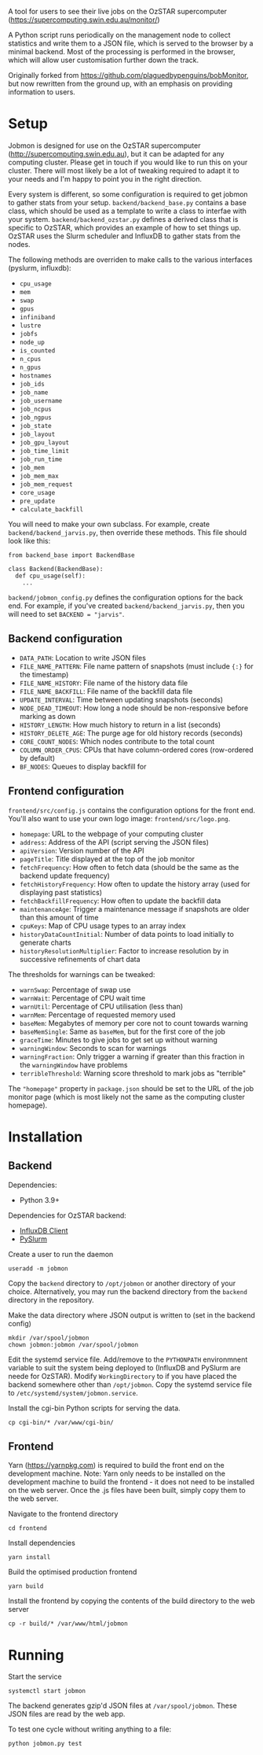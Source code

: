 A tool for users to see their live jobs on the OzSTAR supercomputer (https://supercomputing.swin.edu.au/monitor/)

A Python script runs periodically on the management node to collect statistics and write them to a JSON file, which is served to the browser by a minimal backend. Most of the processing is performed in the browser, which will allow user customisation further down the track.

Originally forked from https://github.com/plaguedbypenguins/bobMonitor, but now rewritten from the ground up, with an emphasis on providing information to users.

# Setup
Jobmon is designed for use on the OzSTAR supercomputer (http://supercomputing.swin.edu.au), but it can be adapted for any computing cluster. Please get in touch if you would like to run this on your cluster. There will most likely be a lot of tweaking required to adapt it to your needs and I'm happy to point you in the right direction.

Every system is different, so some configuration is required to get jobmon to gather stats from your setup. `backend/backend_base.py` contains a base class, which should be used as a template to write a class to interfae with your system. `backend/backend_ozstar.py` defines a derived class that is specific to OzSTAR, which provides an example of how to set things up. OzSTAR uses the Slurm scheduler and InfluxDB to gather stats from the nodes.

The following methods are overriden to make calls to the various interfaces (pyslurm, influxdb):
- `cpu_usage`
- `mem`
- `swap`
- `gpus`
- `infiniband`
- `lustre`
- `jobfs`
- `node_up`
- `is_counted`
- `n_cpus`
- `n_gpus`
- `hostnames`
- `job_ids`
- `job_name`
- `job_username`
- `job_ncpus`
- `job_ngpus`
- `job_state`
- `job_layout`
- `job_gpu_layout`
- `job_time_limit`
- `job_run_time`
- `job_mem`
- `job_mem_max`
- `job_mem_request`
- `core_usage`
- `pre_update`
- `calculate_backfill`

You will need to make your own subclass. For example, create `backend/backend_jarvis.py`, then override these methods. This file should look like this:

```
from backend_base import BackendBase

class Backend(BackendBase):
  def cpu_usage(self):
    ...

```

`backend/jobmon_config.py` defines the configuration options for the back end. For example, if you've created `backend/backend_jarvis.py`, then you will need to set `BACKEND = "jarvis"`.

## Backend configuration
- `DATA_PATH`: Location to write JSON files
- `FILE_NAME_PATTERN`: File name pattern of snapshots (must include `{:}` for the timestamp)
- `FILE_NAME_HISTORY`: File name of the history data file
- `FILE_NAME_BACKFILL`: File name of the backfill data file
- `UPDATE_INTERVAL`: Time between updating snapshots (seconds)
- `NODE_DEAD_TIMEOUT`: How long a node should be non-responsive before marking as down
- `HISTORY_LENGTH`: How much history to return in a list (seconds)
- `HISTORY_DELETE_AGE`: The purge age for old history records (seconds)
- `CORE_COUNT_NODES`: Which nodes contribute to the total count
- `COLUMN_ORDER_CPUS`: CPUs that have column-ordered cores (row-ordered by default)
- `BF_NODES`: Queues to display backfill for

## Frontend configuration
`frontend/src/config.js` contains the configuration options for the front end. You'll also want to use your own logo image: `frontend/src/logo.png`.

- `homepage`: URL to the webpage of your computing cluster
- `address`: Address of the API (script serving the JSON files)
- `apiVersion`: Version number of the API
- `pageTitle`: Title displayed at the top of the job monitor
- `fetchFrequency`: How often to fetch data (should be the same as the backend update frequency)
- `fetchHistoryFrequency`: How often to update the history array (used for displaying past statistics)
- `fetchBackfillFrequency`: How often to update the backfill data
- `maintenanceAge`: Trigger a maintenance message if snapshots are older than this amount of time
- `cpuKeys`: Map of CPU usage types to an array index
- `historyDataCountInitial`: Number of data points to load initially to generate charts
- `historyResolutionMultiplier`: Factor to increase resolution by in successive refinements of chart data

The thresholds for warnings can be tweaked:
- `warnSwap`: Percentage of swap use
- `warnWait`: Percentage of CPU wait time
- `warnUtil`: Percentage of CPU utilisation (less than)
- `warnMem`: Percentage of requested memory used
- `baseMem`: Megabytes of memory per core not to count towards warning
- `baseMemSingle`: Same as `baseMem`, but for the first core of the job
- `graceTime`: Minutes to give jobs to get set up without warning
- `warningWindow`: Seconds to scan for warnings
- `warningFraction`: Only trigger a warning if greater than this fraction in the `warningWindow` have problems
- `terribleThreshold`: Warning score threshold to mark jobs as "terrible"

The `"homepage"` property in `package.json` should be set to the URL of the job monitor page (which is most likely not the same as the computing cluster homepage).

# Installation

## Backend

Dependencies:
- Python 3.9+

Dependencies for OzSTAR backend:
- [InfluxDB Client](https://pypi.org/project/influxdb-client/)
- [PySlurm](https://github.com/PySlurm/pyslurm)

Create a user to run the daemon
```
useradd -m jobmon
```

Copy the `backend` directory to `/opt/jobmon` or another directory of your choice. Alternatively, you may run the backend directory from the `backend` directory in the repository.

Make the data directory where JSON output is written to (set in the backend config)
```
mkdir /var/spool/jobmon
chown jobmon:jobmon /var/spool/jobmon
```

Edit the systemd service file. Add/remove to the `PYTHONPATH` environmnent variable to suit the system being deployed to (InfluxDB and PySlurm are neede for OzSTAR). Modify `WorkingDirectory` to if you have placed the backend somewhere other than `/opt/jobmon`. Copy the systemd service file to `/etc/systemd/system/jobmon.service`.

Install the cgi-bin Python scripts for serving the data.
```
cp cgi-bin/* /var/www/cgi-bin/
```

## Frontend

Yarn (https://yarnpkg.com) is required to build the front end on the development machine. Note: Yarn only needs to be installed on the development machine to build the frontend - it does not need to be installed on the web server. Once the .js files have been built, simply copy them to the web server.

Navigate to the frontend directory
```
cd frontend
```

Install dependencies
```
yarn install
```

Build the optimised production frontend
```
yarn build
```

Install the frontend by copying the contents of the build directory to the web server
```
cp -r build/* /var/www/html/jobmon
```

# Running

Start the service
```
systemctl start jobmon
```

The backend generates gzip'd JSON files at `/var/spool/jobmon`. These JSON files are read by the web app.

To test one cycle without writing anything to a file:
```
python jobmon.py test
```
